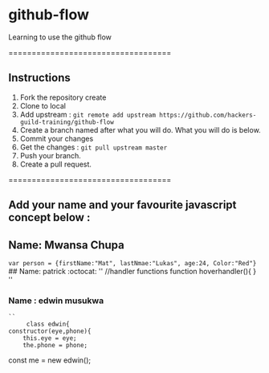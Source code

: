 # github-flow
Learning to use the github flow 

===================================
## Instructions 
1. Fork the repository create
2. Clone to local 
3. Add upstream : `git remote add upstream https://github.com/hackers-guild-training/github-flow`
4. Create a branch named after what you will do. What you will do is below. 
6. Commit your changes 
5. Get the changes : `git pull upstream master`
6. Push your branch.
7. Create a pull request. 

=================================== 

## Add your name and your favourite javascript concept below : 

 ## Name: Mwansa Chupa
  ``
var person = {firstName:"Mat",
	      lastNmae:"Lukas",
	      age:24,
 	      Color:"Red"}	
 ``
    ## Name: patrick :octocat:
    ''
        //handler functions
        function hoverhandler(){
	 }
    ''
 ### Name  : edwin musukwa

	``
		 class edwin{
    constructor(eye,phone){
        this.eye = eye;
        the.phone = phone;


 const me = new edwin(); 
``` 




